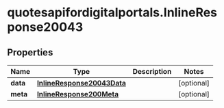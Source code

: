 # quotesapifordigitalportals.InlineResponse20043

## Properties

Name | Type | Description | Notes
------------ | ------------- | ------------- | -------------
**data** | [**InlineResponse20043Data**](InlineResponse20043Data.md) |  | [optional] 
**meta** | [**InlineResponse200Meta**](InlineResponse200Meta.md) |  | [optional] 


